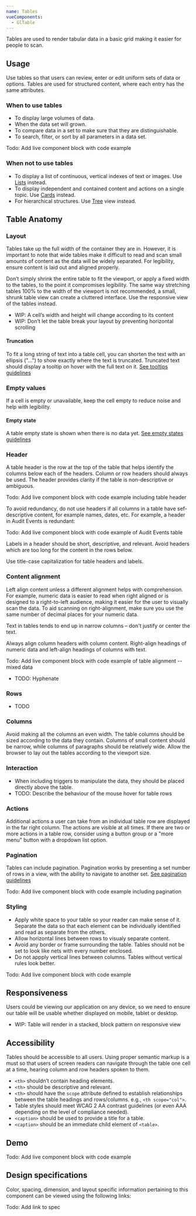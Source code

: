 ```yaml
---
name: Tables
vueComponents: 
  - GlTable
---
```


Tables are used to render tabular data in a basic grid making it easier for people to scan.

## Usage

Use tables so that users can review, enter or edit uniform sets of data or options. Tables are used for structured content, where each entry has the same attributes.

### When to use tables

*   To display large volumes of data.
*   When the data set will grown.
*   To compare data in a set to make sure that they are distinguishable.
*   To search, filter, or sort by all parameters in a data set.

Todo: Add live component block with code example

### When not to use tables

*   To display a list of continuous, vertical indexes of text or images. Use [Lists](/components/lists) instead.
*   To display independent and contained content and actions on a single topic. Use [Cards](/components/cards) instead.
*   For hierarchical structures. Use [Tree](/components/tree) view instead.

## Table Anatomy

### Layout

Tables take up the full width of the container they are in. However, it is important to note that wide tables make it difficult to read and scan small amounts of content as the data will be widely separated. For legibility, ensure content is laid out and aligned properly.

Don’t simply shrink the entire table to fit the viewport, or apply a fixed width to the tables, to the point it compromises legibility. The same way stretching tables 100% to the width of the viewport is not recommended, a small, shrunk table view can create a cluttered interface. Use the responsive view of the tables instead.

* WIP: A cell’s width and height will change according to its content
* WIP: Don’t let the table break your layout by preventing horizontal scrolling

#### Truncation

To fit a long string of text into a table cell, you can shorten the text with an ellipsis ("...") to show exactly where the text is truncated. Truncated text should display a tooltip on hover with the full text on it. [See tooltips guidelines](https://design.gitlab.com/components/tooltips)

### Empty values

If a cell is empty or unavailable, keep the cell empty to reduce noise and help with legibility.

#### Empty state

A table empty state is shown when there is no data yet. [See empty states guidelines](https://design.gitlab.com/regions/empty-states)

### Header

A table header is the row at the top of the table that helps identify the columns below each of the headers. Column or row headers should always be used. The header provides clarity if the table is non-descriptive or ambiguous.

Todo: Add live component block with code example including table header

To avoid redundancy, do not use headers if all columns in a table have sef-descriptive content, for example names, dates, etc. For example, a header in Audit Events is redundant:

Todo: Add live component block with code example of Audit Events table

Labels in a header should be short, descriptive, and relevant. Avoid headers which are too long for the content in the rows below.

Use title-case capitalization for table headers and labels.

### Content alignment

Left align content unless a different alignment helps with comprehension. For example, numeric data is easier to read when right aligned or is designed to a right-to-left audience, making it easier for the user to visually scan the data. To aid scanning on right-alignment, make sure you use the same number of decimal places for your numeric data.

Text in tables tends to end up in narrow columns – don't justify or center the text. 

Always align column headers with column content. Right-align headings of numeric data and left-align headings of columns with text.

Todo: Add live component block with code example of table alignment -- mixed data

* TODO: Hyphenate

### Rows

* TODO

### Columns

Avoid making all the columns an even width. The table columns should be sized according to the data they contain. Columns of small content should be narrow, while columns of paragraphs should be relatively wide. Allow the browser to lay out the tables according to the viewport size.

### Interaction

* When including triggers to manipulate the data, they should be placed directly above the table.
* TODO: Describe the behaviour of the mouse hover for table rows

### Actions

Additional actions a user can take from an individual table row are displayed in the far right column. The actions are visible at all times. If there are two or more actions in a table row, consider using a button group or a "more menu" button with a dropdown list option.

### Pagination

Tables can include pagination. Pagination works by presenting a set number of rows in a view, with the ability to navigate to another set. [See pagination guidelines](https://design.gitlab.com/components/pagination)

Todo: Add live component block with code example including pagination

### Styling

* Apply white space to your table so your reader can make sense of it. Separate the data so that each element can be individually identified and read as separate from the others. 
* Allow horizontal lines between rows to visualy separate content.
* Avoid any border or frame surrounding the table. Tables should not be set to look like nets with every number enclosed. 
* Do not appply vertical lines between columns. Tables without vertical rules look better.

Todo: Add live component block with code example

## Responsiveness

Users could be viewing our application on any device, so we need to ensure our table will be usable whether displayed on mobile, tablet or desktop.

* WIP: Table will render in a stacked, block pattern on responsive view

## Accessibility

Tables should be accessible to all users. Using proper semantic markup is a must so that users of screen readers can navigate through the table one cell at a time, hearing column and row headers spoken to them.

* `<th>` shouldn’t contain heading elements.
* `<th>` should be descriptive and relevant.
* `<th>` should have the `scope` attribute defined to establish relationships between the table headings and rows/columns. e.g., `<th scope="col">`.
* Table styles should meet WCAG 2 AA contrast guidelines (or even AAA depending on the level of compliance needed).
* `<caption>` should be used to provide a title for a table.
* `<caption>` should be an immediate child element of `<table>`.

## Demo

Todo: Add live component block with code example

## Design specifications

Color, spacing, dimension, and layout specific information pertaining to this component can be viewed using the following links:

Todo: Add link to spec

